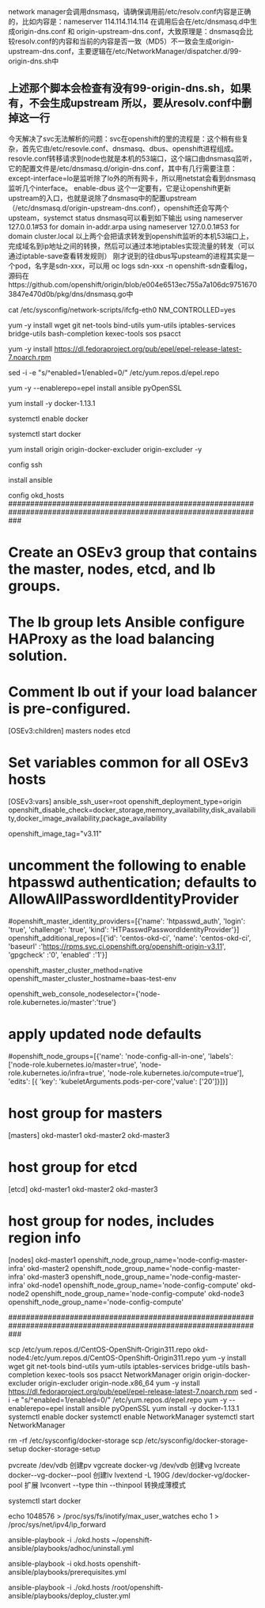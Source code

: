 network manager会调用dnsmasq，请确保调用前/etc/resolv.conf内容是正确的，比如内容是：nameserver 114.114.114.114 在调用后会在/etc/dnsmasq.d中生成origin-dns.conf 和 origin-upstream-dns.conf，大致原理是：dnsmasq会比较resolv.conf的内容和当前的内容是否一致（MD5）不一致会生成origin-upstream-dns.conf，主要逻辑在/etc/NetworkManager/dispatcher.d/99-origin-dns.sh中
## 上述那个脚本会检查有没有99-origin-dns.sh，如果有，不会生成upstream 所以，要从resolv.conf中删掉这一行
今天解决了svc无法解析的问题：svc在openshift的里的流程是：这个稍有些复杂，首先它由/etc/resovle.conf、dnsmasq、dbus、openshift进程组成。
resovle.conf转移请求到node也就是本机的53端口，这个端口由dnsmasq监听，它的配置文件是/etc/dnsmasq.d/origin-dns.conf，其中有几行需要注意：
except-interface=lo是监听除了lo外的所有网卡，所以用netstat会看到dnsmasq监听几个interface。
enable-dbus 这个一定要有，它是让openshift更新upstream的入口，也就是说除了dnsmasq中的配置upstream（/etc/dnsmasq.d/origin-upstream-dns.conf），openshift还会写两个upsteam，systemct status dnsmasq可以看到如下输出
   using nameserver 127.0.0.1#53 for domain in-addr.arpa
   using nameserver 127.0.0.1#53 for domain cluster.local
以上两个会把请求转发到openshift监听的本机53端口上，完成域名到ip地址之间的转换，然后可以通过本地iptables实现流量的转发（可以通过iptable-save查看转发规则）
刚才说到的往dbus写upsteam的进程其实是一个pod，名字是sdn-xxx，可以用 oc logs sdn-xxx -n openshift-sdn查看log，源码在https://github.com/openshift/origin/blob/e004e6513ec755a7a106dc97516703847e470d0b/pkg/dns/dnsmasq.go中

cat /etc/sysconfig/network-scripts/ifcfg-eth0 
NM_CONTROLLED=yes

yum -y install wget git net-tools bind-utils yum-utils iptables-services bridge-utils bash-completion kexec-tools sos psacct

yum -y install  https://dl.fedoraproject.org/pub/epel/epel-release-latest-7.noarch.rpm 

sed -i -e "s/^enabled=1/enabled=0/" /etc/yum.repos.d/epel.repo 

yum -y --enablerepo=epel install ansible pyOpenSSL 

yum install -y docker-1.13.1 

systemctl enable docker 

systemctl start docker 

yum install origin origin-docker-excluder origin-excluder -y 

config ssh  

install ansible 

config okd_hosts 
###################################################################################################################
# Create an OSEv3 group that contains the master, nodes, etcd, and lb groups.
# The lb group lets Ansible configure HAProxy as the load balancing solution.
# Comment lb out if your load balancer is pre-configured.
[OSEv3:children]
masters
nodes
etcd

# Set variables common for all OSEv3 hosts
[OSEv3:vars]
ansible_ssh_user=root
openshift_deployment_type=origin
openshift_disable_check=docker_storage,memory_availability,disk_availability,docker_image_availability,package_availability

openshift_image_tag="v3.11"
# uncomment the following to enable htpasswd authentication; defaults to AllowAllPasswordIdentityProvider
#openshift_master_identity_providers=[{'name': 'htpasswd_auth', 'login': 'true', 'challenge': 'true', 'kind': 'HTPasswdPasswordIdentityProvider'}]
openshift_additional_repos=[{'id': 'centos-okd-ci', 'name': 'centos-okd-ci', 'baseurl' :'https://rpms.svc.ci.openshift.org/openshift-origin-v3.11', 'gpgcheck' :'0', 'enabled' :'1'}]

openshift_master_cluster_method=native
openshift_master_cluster_hostname=baas-test-env

openshift_web_console_nodeselector={'node-role.kubernetes.io/master':'true'}

# apply updated node defaults
#openshift_node_groups=[{'name': 'node-config-all-in-one', 'labels': ['node-role.kubernetes.io/master=true', 'node-role.kubernetes.io/infra=true', 'node-role.kubernetes.io/compute=true'], 'edits': [{ 'key': 'kubeletArguments.pods-per-core','value': ['20']}]}]

# host group for masters
[masters]
okd-master1
okd-master2
okd-master3

# host group for etcd
[etcd]
okd-master1
okd-master2
okd-master3

# host group for nodes, includes region info
[nodes]
okd-master1 openshift_node_group_name='node-config-master-infra'
okd-master2 openshift_node_group_name='node-config-master-infra'
okd-master3 openshift_node_group_name='node-config-master-infra'
okd-node1 openshift_node_group_name='node-config-compute'
okd-node2 openshift_node_group_name='node-config-compute'
okd-node3 openshift_node_group_name='node-config-compute'

###################################################################################################################

scp /etc/yum.repos.d/CentOS-OpenShift-Origin311.repo okd-node4:/etc/yum.repos.d/CentOS-OpenShift-Origin311.repo
yum -y install wget git net-tools bind-utils yum-utils iptables-services bridge-utils bash-completion kexec-tools sos psacct NetworkManager origin origin-docker-excluder origin-excluder origin-node.x86_64
yum -y install  https://dl.fedoraproject.org/pub/epel/epel-release-latest-7.noarch.rpm
sed -i -e "s/^enabled=1/enabled=0/" /etc/yum.repos.d/epel.repo
yum -y --enablerepo=epel install ansible pyOpenSSL
yum install -y docker-1.13.1
systemctl enable docker
systemctl enable NetworkManager
systemctl start NetworkManager 

rm -rf /etc/sysconfig/docker-storage
scp /etc/sysconfig/docker-storage-setup
docker-storage-setup

pvcreate /dev/vdb  创建pv
vgcreate docker-vg /dev/vdb 创建vg
lvcreate docker--vg-docker--pool  创建lv
lvextend -L 190G /dev/docker-vg/docker-pool 扩展
lvconvert --type thin --thinpool 转换成薄模式

systemctl start docker 

echo 1048576 > /proc/sys/fs/inotify/max_user_watches
echo 1 > /proc/sys/net/ipv4/ip_forward

ansible-playbook -i ./okd.hosts ~/openshift-ansible/playbooks/adhoc/uninstall.yml

ansible-playbook -i okd.hosts openshift-ansible/playbooks/prerequisites.yml

ansible-playbook -i ./okd.hosts /root/openshift-ansible/playbooks/deploy_cluster.yml

